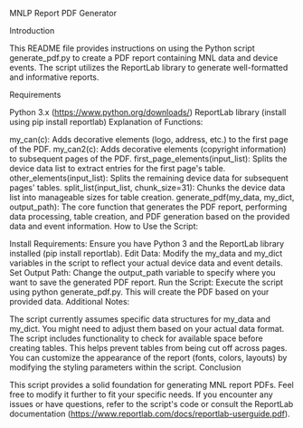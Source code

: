 MNLP Report PDF Generator

Introduction

This README file provides instructions on using the Python script generate_pdf.py to create a PDF report containing MNL data and device events. The script utilizes the ReportLab library to generate well-formatted and informative reports.

Requirements

Python 3.x (https://www.python.org/downloads/)
ReportLab library (install using pip install reportlab)
Explanation of Functions:

my_can(c): Adds decorative elements (logo, address, etc.) to the first page of the PDF.
my_can2(c): Adds decorative elements (copyright information) to subsequent pages of the PDF.
first_page_elements(input_list): Splits the device data list to extract entries for the first page's table.
other_elements(input_list): Splits the remaining device data for subsequent pages' tables.
split_list(input_list, chunk_size=31): Chunks the device data list into manageable sizes for table creation.
generate_pdf(my_data, my_dict, output_path): The core function that generates the PDF report, performing data processing, table creation, and PDF generation based on the provided data and event information.
How to Use the Script:

Install Requirements: Ensure you have Python 3 and the ReportLab library installed (pip install reportlab).
Edit Data: Modify the my_data and my_dict variables in the script to reflect your actual device data and event details.
Set Output Path: Change the output_path variable to specify where you want to save the generated PDF report.
Run the Script: Execute the script using python generate_pdf.py. This will create the PDF based on your provided data.
Additional Notes:

The script currently assumes specific data structures for my_data and my_dict. You might need to adjust them based on your actual data format.
The script includes functionality to check for available space before creating tables. This helps prevent tables from being cut off across pages.
You can customize the appearance of the report (fonts, colors, layouts) by modifying the styling parameters within the script.
Conclusion

This script provides a solid foundation for generating MNL report PDFs. Feel free to modify it further to fit your specific needs. If you encounter any issues or have questions, refer to the script's code or consult the ReportLab documentation (https://www.reportlab.com/docs/reportlab-userguide.pdf).
